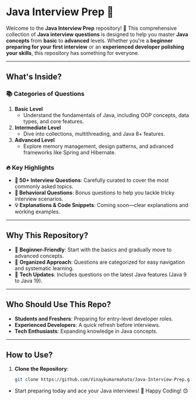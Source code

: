 # **Java Interview Prep 🚀**

Welcome to the **Java Interview Prep** repository! 🎯 This comprehensive collection of **Java interview questions** is designed to help you master **Java concepts** from **basic** to **advanced** levels. Whether you're a **beginner preparing for your first interview** or an **experienced developer polishing your skills**, this repository has something for everyone.

---

## **What's Inside?**

### **📚 Categories of Questions**  
1. **Basic Level**  
   - Understand the fundamentals of Java, including OOP concepts, data types, and core features.  
2. **Intermediate Level**  
   - Dive into collections, multithreading, and Java 8+ features.  
3. **Advanced Level**  
   - Explore memory management, design patterns, and advanced frameworks like Spring and Hibernate.  

### **🔥 Key Highlights**  
- **🌟 50+ Interview Questions**: Carefully curated to cover the most commonly asked topics.  
- **📘 Behavioral Questions**: Bonus questions to help you tackle tricky interview scenarios.  
- **💡 Explanations & Code Snippets**: Coming soon—clear explanations and working examples.  

---

## **Why This Repository?**

- 📌 **Beginner-Friendly**: Start with the basics and gradually move to advanced concepts.  
- 📌 **Organized Approach**: Questions are categorized for easy navigation and systematic learning.  
- 📌 **Tech Updates**: Includes questions on the latest Java features (Java 9 to Java 19).  

---

## **Who Should Use This Repo?**

- **Students and Freshers**: Preparing for entry-level developer roles.  
- **Experienced Developers**: A quick refresh before interviews.  
- **Tech Enthusiasts**: Expanding knowledge in Java concepts.  

---

## **How to Use?**

1. **Clone the Repository**:  
   ```bash  
   git clone https://github.com/Vinaykumarmahato/Java-Interview-Prep.git


- Start preparing today and ace your Java interviews! 💪 Happy Coding! 😊
